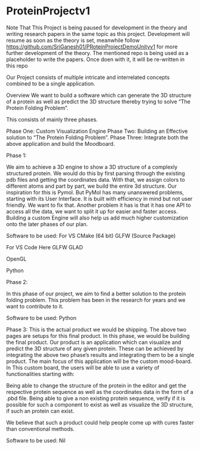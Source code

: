 # ProteinProjectv1

Note That This Project is being paused for development in the theory and writing research papers in the same topic as this project. Development will resume as soon as the theory is set, meanwhile follow https://github.com/SriGanesh01/PRoteinProjectDemoUnityv1 for more further development of the theory. The mentioned repo is being used as a placeholder to write the papers. Once doen with it, it will be re-written in this repo

Our Project consists of multiple intricate and interrelated concepts combined to be a single application. 

Overview
We want to build a software which can generate the 3D structure of a protein as well as predict the 3D structure thereby trying to solve “The Protein Folding Problem”.

This consists of mainly three phases.

Phase One: Custom Visualization Engine
Phase Two: Building an Effective solution to “The Protein Folding Problem”.
Phase Three: Integrate both the above application and build the Moodboard.

Phase 1:

We aim to achieve a 3D engine to show a 3D structure of a complexly structured protein. We would do this by first parsing through the existing pdb files and getting the coordinates data. With that, we assign colors to different atoms and part by part, we build the entire 3d structure. Our inspiration for this is Pymol. But PyMol has many unanswered problems, starting with its User Interface. It is built with efficiency in mind but not user friendly. We want to fix that. Another problem it has is that it has one API to access all the data, we want to split it up for easier and faster access. Building a custom Engine will also help us add much higher customization onto the later phases of our plan.

Software to be used:
For VS
CMake (64 bit)
GLFW (Source Package)

For VS Code Here 
GLFW
GLAD

OpenGL


Python

Phase 2:

In this phase of our project, we aim to find a better solution to the protein folding problem. This problem has been in the research for years and we want to contribute to it. 

Software to be used:
Python

Phase 3:
This is the actual product we would be shipping. The above two pages are setups for this final product. In this phase, we would be building the final product. Our product is an application which can visualize and predict the 3D structure of any given protein. These can be achieved by integrating the above two phase’s results and integrating them to be a single product. The main focus of this application will be the custom mood-board. In This custom board, the users will be able to use a variety of functionalities starting with:

Being able to change the structure of the protein in the editor and get the respective protein sequence as well as the coordinates data in the form of a .pbd file.
Being able to give a non existing protein sequence, verify if it is possible for such a component to exist as well as visualize the 3D structure, if such an protein can exist.

We believe that such a product could help people come up with cures faster than conventional methods.

Software to be used:
Nil
